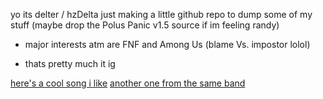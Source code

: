 yo its delter / hzDelta
just making a little github repo to dump some of my stuff (maybe drop the Polus Panic v1.5 source if im feeling randy)

- major interests atm are FNF and Among Us (blame Vs. impostor lolol)

- thats pretty much it ig

[here's a cool song i like](https://youtu.be/AEdi-qMOI9c?si=XZjIihDwt0X5Yoei)
[another one from the same band](https://youtu.be/u3BJkyHXLxQ?si=OnmnQp7d3nTbnH9x)
